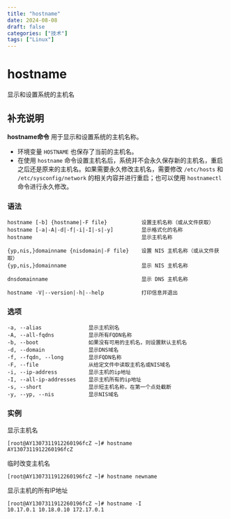 ```yaml
---
title: "hostname"
date: 2024-08-08
draft: false
categories: ["技术"]
tags: ["Linux"]
---
```

hostname
===

显示和设置系统的主机名

## 补充说明

**hostname命令** 
用于显示和设置系统的主机名称。

- 环境变量 `HOSTNAME` 也保存了当前的主机名。
- 在使用 `hostname` 命令设置主机名后，系统并不会永久保存新的主机名，重启之后还是原来的主机名。如果需要永久修改主机名，需要修改 `/etc/hosts` 和 `/etc/sysconfig/network` 的相关内容并进行重启；也可以使用 `hostnamectl` 命令进行永久修改。

### 语法

```shell
hostname [-b] {hostname|-F file}           设置主机名称（或从文件获取）
hostname [-a|-A|-d|-f|-i|-I|-s|-y]         显示格式化的名称
hostname                                   显示主机名称

{yp,nis,}domainname {nisdomain|-F file}    设置 NIS 主机名称（或从文件获取）
{yp,nis,}domainname                        显示 NIS 主机名称

dnsdomainname                              显示 DNS 主机名称

hostname -V|--version|-h|--help            打印信息并退出
```

### 选项

```shell
-a, --alias               显示主机别名
-A, --all-fqdns           显示所有FQDN名称
-b, --boot                如果没有可用的主机名，则设置默认主机名
-d, --domain              显示DNS域名
-f, --fqdn, --long        显示FQDN名称
-F, --file                从给定文件中读取主机名或NIS域名
-i, --ip-address          显示主机的ip地址
-I, --all-ip-addresses    显示主机所有的ip地址
-s, --short               显示短主机名称，在第一个点处截断
-y, --yp, --nis           显示NIS域名
```

### 实例

显示主机名
```shell
[root@AY1307311912260196fcZ ~]# hostname
AY1307311912260196fcZ
```

临时改变主机名
```shell
[root@AY1307311912260196fcZ ~]# hostname newname
```

显示主机的所有IP地址
```shell
[root@AY1307311912260196fcZ ~]# hostname -I
10.17.0.1 10.18.0.10 172.17.0.1
```


